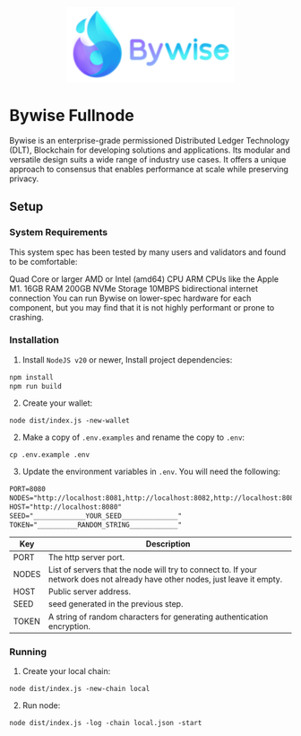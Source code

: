 <p align="center">
  <img src="assets/bywise.png" width="300" alt="Bywise Web3" />
</p>

# Bywise Fullnode

Bywise is an enterprise-grade permissioned Distributed Ledger Technology (DLT), Blockchain for developing solutions and applications. Its modular and versatile design suits a wide range of industry use cases. It offers a unique approach to consensus that enables performance at scale while preserving privacy.

## Setup

### System Requirements
This system spec has been tested by many users and validators and found to be comfortable:

Quad Core or larger AMD or Intel (amd64) CPU
ARM CPUs like the Apple M1.
16GB RAM
200GB NVMe Storage
10MBPS bidirectional internet connection
You can run Bywise on lower-spec hardware for each component, but you may find that it is not highly performant or prone to crashing.

### Installation

1. Install `NodeJS v20` or newer, Install project dependencies:

```shell
npm install
npm run build
```

2. Create your wallet:

```shell
node dist/index.js -new-wallet
```

2. Make a copy of `.env.examples` and rename the copy to `.env`:

```shell
cp .env.example .env
```

3. Update the environment variables in `.env`. You will need the following:

```
PORT=8080
NODES="http://localhost:8081,http://localhost:8082,http://localhost:8083"
HOST="http://localhost:8080"
SEED="_____________YOUR_SEED______________"
TOKEN="__________RANDOM_STRING____________"
```

Key | Description
------------ | ------------
PORT | The http server port.
NODES | List of servers that the node will try to connect to. If your network does not already have other nodes, just leave it empty.
HOST | Public server address.
SEED | seed generated in the previous step.
TOKEN | A string of random characters for generating authentication encryption.

### Running

1. Create your local chain:

```shell
node dist/index.js -new-chain local
```

2. Run node:

```shell
node dist/index.js -log -chain local.json -start
```

